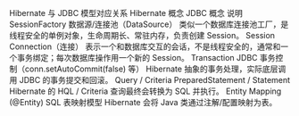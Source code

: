 

Hibernate 与 JDBC 模型对应关系
Hibernate 概念	JDBC 概念	说明
SessionFactory	数据源/连接池（DataSource）	类似一个数据库连接池工厂，是线程安全的单例对象，生命周期长、常驻内存，负责创建 Session。
Session	Connection（连接）	表示一个和数据库交互的会话，不是线程安全的，通常和一个事务绑定；每次数据库操作用一个新的 Session。
Transaction	JDBC 事务控制（conn.setAutoCommit(false) 等）	Hibernate 抽象的事务处理，实际底层调用 JDBC 的事务提交和回滚。
Query / Criteria	PreparedStatement / Statement	Hibernate 的 HQL / Criteria 查询最终会转换为 SQL 并执行。
Entity Mapping (@Entity)	SQL 表映射模型	Hibernate 会将 Java 类通过注解/配置映射为表。
